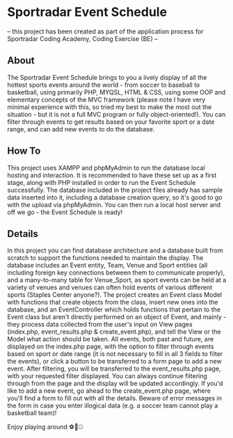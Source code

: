# Sportradar Event Schedule
&ndash; this project has been created as part of the application process for Sportradar Coding Academy, Coding Exercise (BE) &ndash;

## About
The Sportradar Event Schedule brings to you a lively display of all the hottest sports events around the world - from soccer to baseball to basketball, using primarily PHP, MYQSL, HTML & CSS, using some OOP and elementary concepts of the MVC framework (please note I have very minimal experience with this, so tried my best to make the most out the situation - but it is not a full MVC program or fully object-oriented!).
You can filter through events to get results based on your favorite sport or a date range, and can add new events to do the database.

## How To
This project uses XAMPP and phpMyAdmin to run the database local hosting and interaction. It is recommended to have these set up as a first stage, along with PHP installed in order to run the Event Schedule successfully.
The database included in the project files already has sample data inserted into it, including a database creation query, so it's good to go with the upload via phpMyAdmin.
You can then run a local host server and off we go - the Event Schedule is ready!

## Details
In this project you can find database architecture and a database built from scratch to support the functions needed to maintain the display. The database includes an Event entity, Team, Venue and Sport entities (all including foreign key connections between them to communicate properly), and a many-to-many table for Venue_Sport, as sport events can be held at a variety of venues and venues can often hold events of various different sports (Staples Center anyone?).
The project creates an Event class Model with functions that create objects from the class, insert new ones into the database, and an EventController which holds functions that pertain to the Event class but aren't directly performed on an object of Event, and mainly - they process data collected from the user's input on View pages (index.php, event_results.php & create_event.php), and tell the View or the Model what action should be taken.
All events, both past and future, are displayed on the index.php page, with the option to filter through events based on sport or date range (it is not necessary to fill in all 3 fields to filter the events), or click a button to be transferred to a form page to add a new event.
After filtering, you will be transferred to the event_results.php page, with your requested filter displayed. You can always continue filtering through from the page and the display will be updated accordingly.
If you'd like to add a new event, go ahead to the create_event.php page, where you'll find a form to fill out with all the details. Beware of error messages in the form in case you enter illogical data (e.g. a soccer team cannot play a basketball team)!

Enjoy playing around ⚽️🏀⚾️
